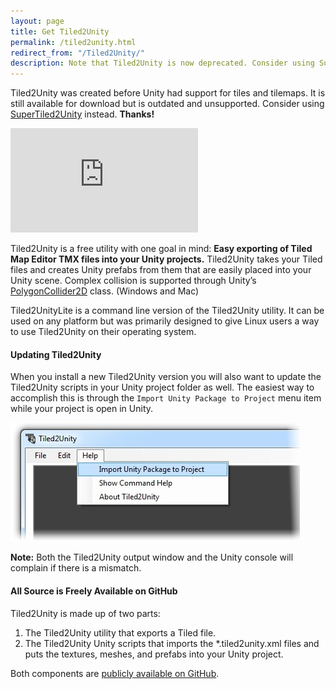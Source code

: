 ```yaml
---
layout: page
title: Get Tiled2Unity
permalink: /tiled2unity.html
redirect_from: "/Tiled2Unity/"
description: Note that Tiled2Unity is now deprecated. Consider using SuperTiled2Unity to import Tiled maps in your Unity projects. It's still free to use.
---
```

<div class="u-full-width">
  <p class="mytiled2unitywarning">
    Tiled2Unity was created before Unity had support for tiles and tilemaps.
    It is still available for download but is outdated and unsupported. Consider using <a href="/supertiled2unity/">SuperTiled2Unity</a> instead. <strong>Thanks!</strong>
  </p>
</div>

<iframe class="u-full-width" src="https://itch.io/embed/59808" height="167" frameborder="0"></iframe>

Tiled2Unity is a free utility with one goal in mind: **Easy exporting of Tiled Map Editor TMX files into your Unity projects.**
Tiled2Unity takes your Tiled files and creates Unity prefabs from them that are easily placed into your Unity scene.
Complex collision is supported through Unity’s [PolygonCollider2D](https://docs.unity3d.com/ScriptReference/PolygonCollider2D.html) class. (Windows and Mac)

Tiled2UnityLite is a command line version of the Tiled2Unity utility.
It can be used on any platform but was primarily designed to give Linux users a way to use Tiled2Unity on their operating system.

#### Updating Tiled2Unity

When you install a new Tiled2Unity version you will also want to update the Tiled2Unity scripts in your Unity project folder as well.
The easiest way to accomplish this is through the `Import Unity Package to Project` menu item while your project is open in Unity.

![Easily update your Tiled2Unity scripts](assets//wp-content/uploads/2014/06/t2u-package.jpg)

**Note:** Both the Tiled2Unity output window and the Unity console will complain if there is a mismatch.

#### All Source is Freely Available on GitHub

Tiled2Unity is made up of two parts:
1. The Tiled2Unity utility that exports a Tiled file.
2. The Tiled2Unity Unity scripts that imports the *.tiled2unity.xml files and puts the textures, meshes, and prefabs into your Unity project.

Both components are [publicly available on GitHub](https://github.com/Seanba/Tiled2Unity).